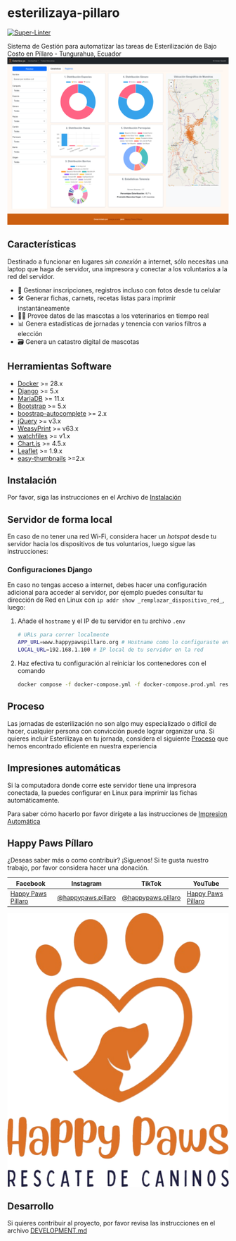 # esterilizaya-pillaro

[![Super-Linter](https://github.com/josejacomeb/esterilizaya-pillaro/actions/workflows/super-linter-slim.yml/badge.svg)](https://github.com/marketplace/actions/super-linter)

Sistema de Gestión para automatizar las tareas de Esterilización de Bajo Costo en Píllaro - Tungurahua, Ecuador
![Esterilizaya!](/docs/images/Esterilizaya.png)

## Características

Destinado a funcionar en lugares _sin conexión_ a internet, sólo necesitas una laptop que haga de servidor, una impresora y conectar a los voluntarios a la red del servidor.

- 📝 Gestionar inscripciones, registros incluso con fotos desde tu celular
- 🛠️ Generar fichas, carnets, recetas listas para imprimir instantáneamente
- 🥼🐾 Provee datos de las mascotas a los veterinarios en tiempo real
- 📊 Genera estadísticas de jornadas y tenencia con varios filtros a elección
- 🗃️ Genera un catastro digital de mascotas

## Herramientas Software

- [Docker](https://www.docker.com/get-started/) >= 28.x
- [Django](https://www.djangoproject.com/) >= 5.x
- [MariaDB](https://mariadb.org/) >= 11.x
- [Bootstrap](https://getbootstrap.com/) >= 5.x
- [boostrap-autocomplete](https://bootstrap-autocomplete.readthedocs.io/en/latest/) >= 2.x
- [jQuery](https://jquery.com/) >= v3.x
- [WeasyPrint](https://weasyprint.org/) >= v63.x
- [watchfiles](https://github.com/samuelcolvin/watchfiles) >= v1.x
- [Chart.js](https://www.chartjs.org/) >= 4.5.x
- [Leaflet](https://leafletjs.com/) >= 1.9.x
- [easy-thumbnails](https://github.com/SmileyChris/easy-thumbnails) >=2.x

## Instalación

Por favor, siga las instrucciones en el Archivo de [Instalación](INSTALL.md)

## Servidor de forma local

En caso de no tener una red Wi-Fi, considera hacer un _hotspot_ desde tu servidor hacia los dispositivos de tus voluntarios, luego sigue las instrucciones:

### Configuraciones Django

En caso no tengas acceso a internet, debes hacer una configuración adicional para acceder al servidor, por ejemplo puedes consultar tu dirección de Red en Linux con `ip addr show _remplazar_dispositivo_red_`, luego:

1. Añade el `hostname` y el IP de tu servidor en tu archivo `.env`

   ```bash
   # URLs para correr localmente
   APP_URL=www.happypawspillaro.org # Hostname como lo configuraste en tu archivo /etc/hosts
   LOCAL_URL=192.168.1.100 # IP local de tu servidor en la red
   ```

2. Haz efectiva tu configuración al reiniciar los contenedores con el comando

   ```bash
   docker compose -f docker-compose.yml -f docker-compose.prod.yml restart
   ```

## Proceso

Las jornadas de esterilización no son algo muy especializado o difícil de hacer, cualquier persona con convicción puede lograr organizar una. Si quieres incluir Esterilizaya en tu jornada, considera el siguiente [Proceso](docs/PROCESO.md) que hemos encontrado eficiente en nuestra experiencia

## Impresiones automáticas

Si la computadora donde corre este servidor tiene una impresora conectada, la puedes configurar en Linux para imprimir las fichas automáticamente.

Para saber cómo hacerlo por favor dirígete a las instrucciones de [Impresion Automática](impresion-automatica/README.md)

## Happy Paws Píllaro

¿Deseas saber más o como contribuir? ¡Síguenos! Si te gusta nuestro trabajo, por favor considera hacer una donación.

| Facebook                                                                     | Instagram                                                          | TikTok                                                          | YouTube                                                              |
| ---------------------------------------------------------------------------- | ------------------------------------------------------------------ | --------------------------------------------------------------- | -------------------------------------------------------------------- |
| [Happy Paws Píllaro](https://www.facebook.com/profile.php?id=61550626997105) | [@happypaws.pillaro](https://www.instagram.com/happypaws.pillaro/) | [@happypaws.pillaro](https://www.tiktok.com/@happypaws.pillaro) | [Happy Paws Píllaro](https://www.youtube.com/@HappyPawsP%C3%ADllaro) |

![Happy Paws Píllaro](app/static/images/happypaws.png)

## Desarrollo

Si quieres contribuir al proyecto, por favor revisa las instrucciones en el archivo [DEVELOPMENT.md](DEVELOPMENT.md)
